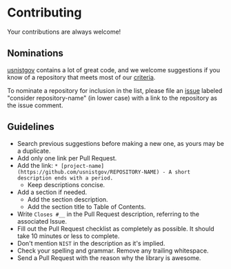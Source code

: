 # Contributing

Your contributions are always welcome!

## Nominations
[usnistgov](https://github.com/usnistgov) contains a lot of great
code, and we welcome suggestions if you know of a repository that
meets most of our [criteria](https://github.com/usnistgov/awesome-nist/blob/master/.github/pull_request_template.md).

To nominate a repository for inclusion in the list, please file an 
[issue](https://github.com/usnistgov/awesome-nist/issues) labeled
"consider repository-name" (in lower case) with a link to the
repository as the issue comment.

## Guidelines
* Search previous suggestions before making a new one, as yours may be a duplicate.
* Add only one link per Pull Request.
* Add the link: `* [project-name](https://github.com/usnistgov/REPOSITORY-NAME) - A short description ends with a period.`
    * Keep descriptions concise.
* Add a section if needed.
    * Add the section description.
    * Add the section title to Table of Contents.
* Write `Closes #__` in the Pull Request description, referring to the associated Issue.
* Fill out the Pull Request checklist as completely as possible. It should take 10 minutes or less to complete.
* Don't mention `NIST` in the description as it's implied.
* Check your spelling and grammar. Remove any trailing whitespace.
* Send a Pull Request with the reason why the library is awesome.
